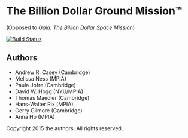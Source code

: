 The Billion Dollar Ground Mission™
==================================

(Opposed to *Gaia: The Billion Dollar Space Mission*)

[![Build Status](https://travis-ci.org/andycasey/luminosity-cannon.svg?branch=master)](https://travis-ci.org/andycasey/luminosity-cannon)

Authors
-------
- Andrew R. Casey (Cambridge)
- Melissa Ness (MPIA)
- Paula Jofre (Cambridge)
- David W. Hogg (NYU/MPIA)
- Thomas Maedler (Cambridge)
- Hans-Walter Rix (MPIA)
- Gerry Gilmore (Cambridge)
- Anna Ho (MPIA)

Copyright 2015 the authors. All rights reserved.
